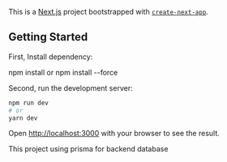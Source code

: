 This is a [Next.js](https://nextjs.org/) project bootstrapped with [`create-next-app`](https://github.com/vercel/next.js/tree/canary/packages/create-next-app).

## Getting Started

First, Install dependency:

npm install or npm install --force

Second, run the development server:

```bash
npm run dev
# or
yarn dev
```

Open [http://localhost:3000](http://localhost:3000) with your browser to see the result.

This project using prisma for backend database
